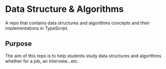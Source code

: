 # Data Structure & Algorithms

A repo that contains data structures and algorithms concepts and their implementations in TypeScript.

## Purpose

The aim of this repo is to help students study data structures and algorithms whether for a job, an interview...etc.
